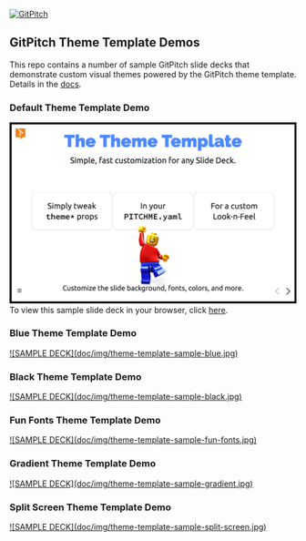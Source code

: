 [![GitPitch](https://gitpitch.com/assets/badge.svg)](https://gitpitch.com/gitpitch/theme-template-demos)

## GitPitch Theme Template Demos
 
This repo contains a number of sample GitPitch slide decks that demonstrate custom visual themes powered by the GitPitch theme template. Details in the [docs](https://gitpitch.com/docs/themes/demos).

### Default Theme Template Demo

![SAMPLE DECK](doc/img/theme-template-sample-default.jpg)
To view this sample slide deck in your browser, click <a target="_blank" href="https://gitpitch.com/gitpitch/theme-template-demos/master?p=decks/default">here</a>.


### Blue Theme Template Demo

<a target="_blank" href="https://gitpitch.com/gitpitch/theme-template-demos/master?p=decks/blue">
![SAMPLE DECK](doc/img/theme-template-sample-blue.jpg)
</a>

### Black Theme Template Demo

<a target="_blank" href="https://gitpitch.com/gitpitch/theme-template-demos/master?p=decks/black">
![SAMPLE DECK](doc/img/theme-template-sample-black.jpg)
</a>

### Fun Fonts Theme Template Demo

<a target="_blank" href="https://gitpitch.com/gitpitch/theme-template-demos/master?p=decks/fun-fonts">
![SAMPLE DECK](doc/img/theme-template-sample-fun-fonts.jpg)
</a>

### Gradient Theme Template Demo

<a target="_blank" href="https://gitpitch.com/gitpitch/theme-template-demos/master?p=decks/gradient">
![SAMPLE DECK](doc/img/theme-template-sample-gradient.jpg)
</a>

### Split Screen Theme Template Demo

<a target="_blank" href="https://gitpitch.com/gitpitch/theme-template-demos/master?p=decks/split-screen">
![SAMPLE DECK](doc/img/theme-template-sample-split-screen.jpg)
</a>

